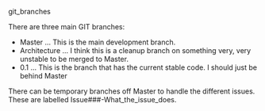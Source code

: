git_branches

There are three main GIT branches:

* Master
... This is the main development branch.
* Architecture
... I think this is a cleanup branch on something very, very unstable to be merged to Master.
* 0.1
... This is the branch that has the current stable code. I should just be behind Master

There can be temporary branches off Master to handle the different issues. These are labelled Issue###-What_the_issue_does.

